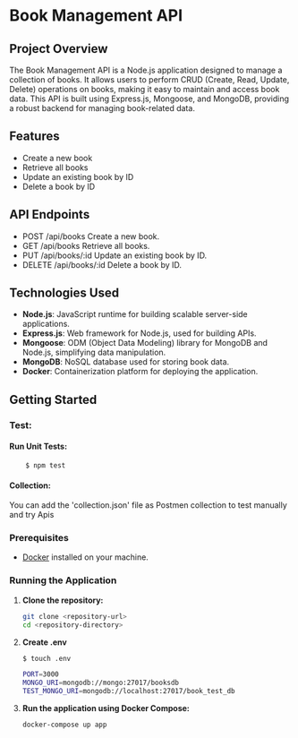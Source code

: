 # Book Management API

## Project Overview

The Book Management API is a Node.js application designed to manage a collection of books. It allows users to perform CRUD (Create, Read, Update, Delete) operations on books, making it easy to maintain and access book data. This API is built using Express.js, Mongoose, and MongoDB, providing a robust backend for managing book-related data.

## Features

- Create a new book
- Retrieve all books
- Update an existing book by ID
- Delete a book by ID

## API Endpoints

- POST /api/books
Create a new book.
- GET /api/books
Retrieve all books.
- PUT /api/books/:id
Update an existing book by ID.
- DELETE /api/books/:id
Delete a book by ID.

## Technologies Used

- **Node.js**: JavaScript runtime for building scalable server-side applications.
- **Express.js**: Web framework for Node.js, used for building APIs.
- **Mongoose**: ODM (Object Data Modeling) library for MongoDB and Node.js, simplifying data manipulation.
- **MongoDB**: NoSQL database used for storing book data.
- **Docker**: Containerization platform for deploying the application.

## Getting Started
### Test:
#### Run Unit Tests:
```
    $ npm test
```
#### Collection:
You can add the 'collection.json' file as Postmen collection to test manually and try Apis

### Prerequisites

- [Docker](https://docs.docker.com/get-docker/) installed on your machine.

### Running the Application

1. **Clone the repository:**
   ```bash
   git clone <repository-url>
   cd <repository-directory>

2. **Create .env**
    ```bash
    $ touch .env

    PORT=3000
    MONGO_URI=mongodb://mongo:27017/booksdb
    TEST_MONGO_URI=mongodb://localhost:27017/book_test_db


3. **Run the application using Docker Compose:**
    ```bash
    docker-compose up app

